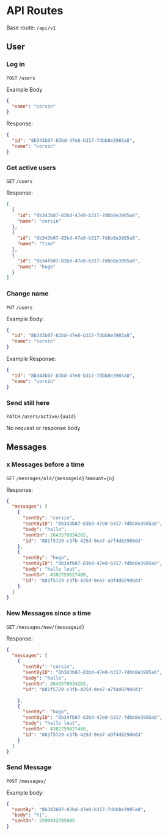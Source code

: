 # API Routes
Base route: `/api/v1`

## User
### Log in
`POST` `/users`  

Example Body
```json
{
  "name": "corsin"
}
```

Response:
```json
{
  "id": "8b343b07-83bd-47e0-b317-7dbb8e3985a8",
  "name": "corsin"
}
```

### Get active users

`GET` `/users`

Response:
```json
[
  {
    "id": "8b343b07-83bd-47e0-b317-7dbb8e3985a8",
    "name": "corsin"
  },
  {
    "id": "6b343b07-83bd-47e0-b317-7dbb8e3985a8",
    "name": "timo"
  },
  {
    "id": "8b34fb07-83bd-47e0-b317-7dbb8e3985a8",
    "name": "hugo"
  }
]
```

### Change name
`PUT` `/users`

Example Body:
```json
{
  "id": "8b343b07-83bd-47e0-b317-7dbb8e3985a8",
  "name": "corsin"
}
```

Example Response:
```json
{
  "id": "8b343b07-83bd-47e0-b317-7dbb8e3985a8",
  "name": "corsin"
}
```

### Send still here
`PATCH` `/users/active/{uuid}`

No request or response body

## Messages
### x Messages before a time
`GET` `/messages/old/{messageid}?amount={n}`

Response:
```json
{
  "messages": [
    {
      "sentBy": "corsin",
      "sentByID": "8b343b07-83bd-47e0-b317-7dbb8e3985a8",
      "body": "hallo",
      "sentOn": 2643578034265,
      "id": "881f5729-c3fb-425d-9ea7-a7f4d82980d3"
    },
    {
      "sentBy": "hugo",
      "sentByID": "8b34fb07-83bd-47e0-b317-7dbb8e3985a8",
      "body": "hallo leut",
      "sentOn": 4382759627480,
      "id": "881f5729-c3fb-425d-9ea7-a9f4d82980d3"
    }
  ]
}
```

### New Messages since a time
`GET` `/messages/new/{messageid}`

Response: 
```json
{
  "messages": [
    {
      "sentBy": "corsin",
      "sentByID": "8b343b07-83bd-47e0-b317-7dbb8e3985a8",
      "body": "hallo",
      "sentOn": 2643578034265,
      "id": "881f5729-c3fb-425d-9ea7-a7f4d82980d3"

    },
    {
      "sentBy": "hugo",
      "sentByID": "8b34fb07-83bd-47e0-b317-7dbb8e3985a8",
      "body": "hallo leut",
      "sentOn": 4382759627480,
      "id": "881f5729-c3fb-425d-9ea7-a9f4d82980d3"
    }
  ]
}
```

### Send Message
`POST` `/messages/`

Example body:
```json
{
  "sentBy": "8b343b07-83bd-47e0-b317-7dbb8e3985a8",
  "body": "hi",
  "sentOn": 5590432785885
}
```
